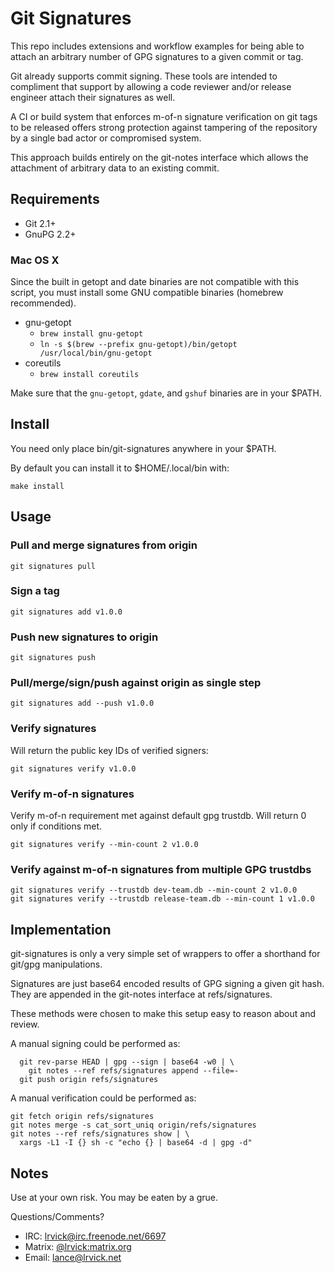 # Git Signatures #

This repo includes extensions and workflow examples for being able to attach
an arbitrary number of GPG signatures to a given commit or tag.

Git already supports commit signing. These tools are intended to compliment
that support by allowing a code reviewer and/or release engineer attach
their signatures as well.

A CI or build system that enforces m-of-n signature verification on git tags
to be released offers strong protection against tampering of the repository
by a single bad actor or compromised system.

This approach builds entirely on the git-notes interface which allows the
attachment of arbitrary data to an existing commit.

## Requirements ##

  * Git 2.1+
  * GnuPG 2.2+

### Mac OS X ###

Since the built in getopt and date binaries are not compatible with this script, you must install some GNU compatible binaries (homebrew recommended).

  * gnu-getopt
    * `brew install gnu-getopt`
    * `ln -s $(brew --prefix gnu-getopt)/bin/getopt /usr/local/bin/gnu-getopt`
  * coreutils
    * `brew install coreutils`

Make sure that the `gnu-getopt`, `gdate`, and `gshuf` binaries are in your $PATH.

## Install ##

You need only place bin/git-signatures anywhere in your $PATH.

By default you can install it to $HOME/.local/bin with:

```
make install
```

## Usage ##

### Pull and merge signatures from origin

```
git signatures pull
```

### Sign a tag

```
git signatures add v1.0.0
```

### Push new signatures to origin

```
git signatures push
```

### Pull/merge/sign/push against origin as single step

```
git signatures add --push v1.0.0
```

### Verify signatures

Will return the public key IDs of verified signers:

```
git signatures verify v1.0.0
```

### Verify m-of-n signatures

Verify m-of-n requirement met against default gpg trustdb.
Will return 0 only if conditions met.

```
git signatures verify --min-count 2 v1.0.0
```


### Verify against m-of-n signatures from multiple GPG trustdbs

```
git signatures verify --trustdb dev-team.db --min-count 2 v1.0.0
git signatures verify --trustdb release-team.db --min-count 1 v1.0.0
```

## Implementation ##

git-signatures is only a very simple set of wrappers to offer a shorthand
for git/gpg manipulations.

Signatures are just base64 encoded results of GPG signing a given git hash.
They are appended in the git-notes interface at refs/signatures.

These methods were chosen to make this setup easy to reason about and review.

A manual signing could be performed as:

```
  git rev-parse HEAD | gpg --sign | base64 -w0 | \
    git notes --ref refs/signatures append --file=-
  git push origin refs/signatures
```

A manual verification could be performed as:

```
git fetch origin refs/signatures
git notes merge -s cat_sort_uniq origin/refs/signatures
git notes --ref refs/signatures show | \
  xargs -L1 -I {} sh -c "echo {} | base64 -d | gpg -d"
```

## Notes ##

  Use at your own risk. You may be eaten by a grue.

  Questions/Comments?

  - IRC: [lrvick@irc.freenode.net/6697]()
  - Matrix: [@lrvick:matrix.org]()
  - Email: [lance@lrvick.net](mailto://lance@lrvick.net)
